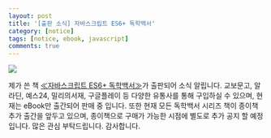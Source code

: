 ```yaml
---
layout: post
title: '[출판 소식] 자바스크립트 ES6+ 독학백서'
category: [notice]
tags: [notice, ebook, javascript]
comments: true
---
```


![](https://dalmoori.github.io/assets/images/projects/javascript-basics.jpg)

제가 쓴 책 [≪자바스크립트 ES6+ 독학백서≫](https://dalmoori.github.io/javascript-basics/)가 출판되어 소식 알립니다. 교보문고, 알라딘, 예스24, 밀리의서재, 구글플레이 등 다양한 유통사를 통해 구입하실 수 있으며, 현재는 eBook만 출간되어 판매 중 입니다. 또한 현재 모든 독학백서 시리즈 책이 종이책 추가 출간을 앞두고 있으며, 종이책으로 구매가 가능한 시점에 별도로 추가 공지 할 예정입니다. 많은 관심 부탁드립니다. 감사합니다.
